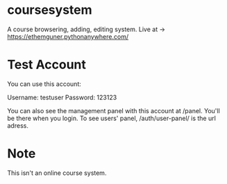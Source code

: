 # coursesystem
A course browsering, adding, editing system. Live at -> https://ethemguner.pythonanywhere.com/

# Test Account
You can use this account:

Username: testuser
Password: 123123

You can also see the management panel with this account at /panel. You'll be there when you login. 
To see users' panel, /auth/user-panel/ is the url adress.

# Note
This isn't an online course system.
